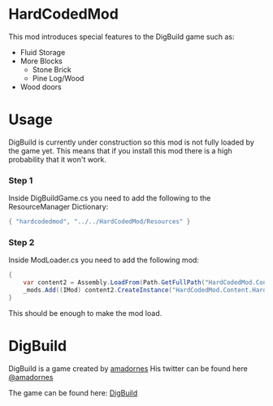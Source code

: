 # HardCodedMod

This mod introduces special features to the DigBuild game such as:

- Fluid Storage
- More Blocks
    - Stone Brick
    - Pine Log/Wood
- Wood doors

# Usage

DigBuild is currently under construction so this mod is not fully loaded by the game yet.
This means that if you install this mod there is a high probability that it won't work.

### Step 1

Inside DigBuildGame.cs you need to add the following to the ResourceManager Dictionary:
```cs
{ "hardcodedmod", "../../HardCodedMod/Resources" }
```

### Step 2
Inside ModLoader.cs you need to add the following mod:
```cs
{
    var content2 = Assembly.LoadFrom(Path.GetFullPath("HardCodedMod.Content.dll"));
    _mods.Add((IMod) content2.CreateInstance("HardCodedMod.Content.HardCodedMod")!);
}
```

This should be enough to make the mod load.

# DigBuild

DigBuild is a game created by [amadornes](https://github.com/amadornes)
His twitter can be found here [@amadornes](https://twitter.com/amadornes)

The game can be found here: [DigBuild](https://github.com/DigBuild)
